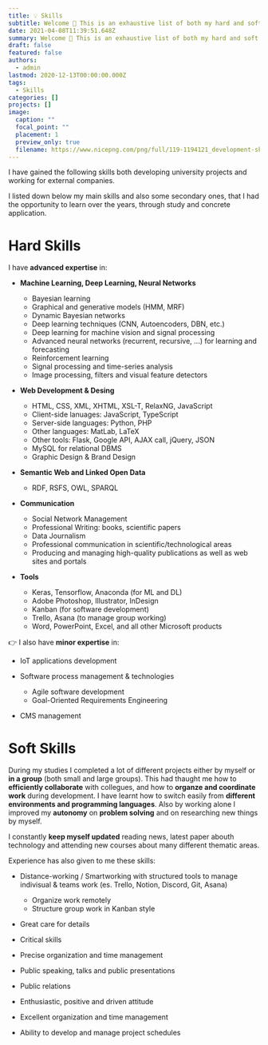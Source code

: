 ```yaml
---
title: 💡 Skills
subtitle: Welcome 👋 This is an exhaustive list of both my hard and soft skills.
date: 2021-04-08T11:39:51.648Z
summary: Welcome 👋 This is an exhaustive list of both my hard and soft skills.
draft: false
featured: false
authors:
  - admin
lastmod: 2020-12-13T00:00:00.000Z
tags:
  - Skills
categories: []
projects: []
image:
  caption: ""
  focal_point: ""
  placement: 1
  preview_only: true
  filename: https://www.nicepng.com/png/full/119-1194121_development-skill-icon-skills-and-talents.png
---
```

I have gained the following skills both developing university projects and working for external companies.

I listed down below my main skills and also some secondary ones, that I had the opportunity to learn over the years, through study and concrete application.

# Hard Skills

I have **advanced expertise** in:

* **Machine Learning, Deep Learning, Neural Networks**

  * Bayesian learning
  * Graphical and generative models (HMM, MRF)
  * Dynamic Bayesian networks
  * Deep learning techniques (CNN, Autoencoders, DBN, etc.)
  * Deep learning for machine vision and signal processing
  * Advanced neural networks (recurrent, recursive, ...) for learning and forecasting
  * Reinforcement learning
  * Signal processing and time-series analysis
  * Image processing, filters and visual feature detectors
* **Web Development & Desing**

  * HTML, CSS, XML, XHTML, XSL-T, RelaxNG, JavaScript
  * Client-side lanuages: JavaScript, TypeScript
  * Server-side languages: Python, PHP
  * Other languages: MatLab, LaTeX
  * Other tools: Flask, Google API, AJAX call, jQuery, JSON
  * MySQL for relational DBMS
  * Graphic Design & Brand Design
* **Semantic Web and Linked Open Data**

  * RDF, RSFS, OWL, SPARQL
* **Communication**

  * Social Network Management
  * Professional Writing: books, scientific papers
  * Data Journalism
  * Professional communication in scientific/technological areas
  * Producing and managing high-quality publications as well as web sites and portals
* **Tools**

  * Keras, Tensorflow, Anaconda (for ML and DL)
  * Adobe Photoshop, Illustrator, InDesign
  * Kanban (for software development)
  * Trello, Asana (to manage group working)
  * Word, PowerPoint, Excel, and all other Microsoft products



👉 I also have **minor expertise** in:

* IoT applications development
* Software process management & technologies

  * Agile software development
  * Goal-Oriented Requirements Engineering
* CMS management 

# Soft Skills

During my studies I completed a lot of different projects either by myself or **in a group** (both small and large groups). This had thaught me how to **efficiently collaborate** with collegues, and how to **organze and coordinate work** during development. I have learnt how to switch easily from **different environments and programming languages**. Also by working alone I improved my **autonomy** on **problem solving** and on researching new things by myself.

I constantly **keep myself updated** reading news, latest paper abouth technology and attending new courses about many different thematic areas.

Experience has also given to me these skills:

* Distance-working / Smartworking with structured tools to manage indivisual & teams work (es. Trello, Notion, Discord, Git, Asana)

  * Organize work remotely
  * Structure group work in Kanban style
* Great care for details
* Critical skills
* Precise organization and time management
* Public speaking, talks and public presentations
* Public relations
* Enthusiastic, positive and driven attitude
* Excellent organization and time management
* Ability to develop and manage project schedules